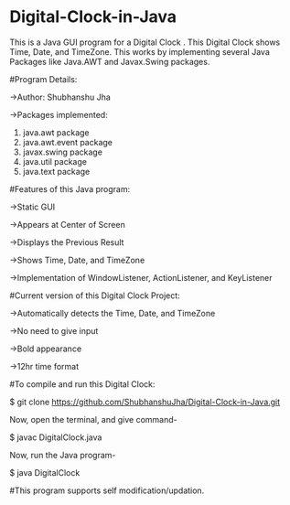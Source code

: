 # Digital-Clock-in-Java
This is a Java GUI program for a Digital Clock . This Digital Clock shows Time, Date, and TimeZone. This works by implementing several Java Packages like Java.AWT and Javax.Swing packages.


#Program Details:

->Author: Shubhanshu Jha

->Packages implemented:

 1. java.awt package
 2. java.awt.event package
 3. javax.swing package
 4. java.util package
 5. java.text package


#Features of this Java program:

->Static GUI

->Appears at Center of Screen

->Displays the Previous Result

->Shows Time, Date, and TimeZone

->Implementation of WindowListener, ActionListener, and KeyListener



#Current version of this Digital Clock Project:

->Automatically detects the Time, Date, and TimeZone

->No need to give input

->Bold appearance

->12hr time format



#To compile and run this Digital Clock:

$ git clone https://github.com/ShubhanshuJha/Digital-Clock-in-Java.git

Now, open the terminal, and give command-

$ javac DigitalClock.java

Now, run the Java program-

$ java DigitalClock



#This program supports self modification/updation.
